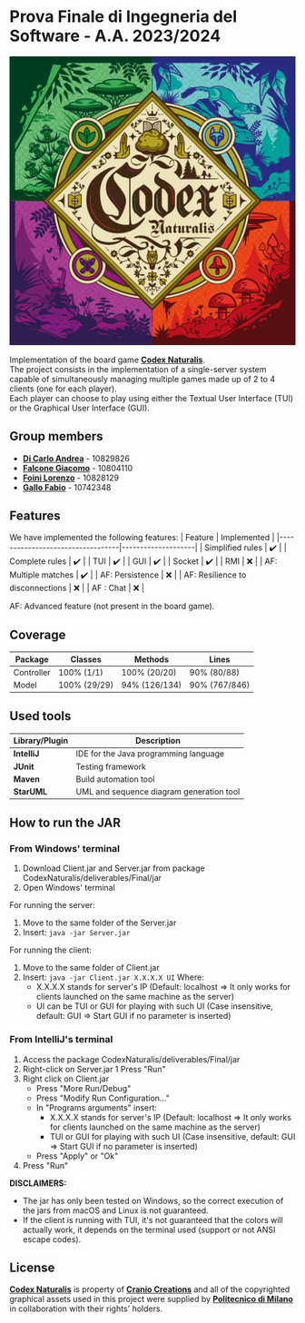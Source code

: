 # Prova Finale di Ingegneria del Software - A.A. 2023/2024

![alt text](CodexNaturalis/src/main/java/it/polimi/ingsw/view/resources/Logo.png)

Implementation of the board game [**Codex Naturalis**](https://www.craniocreations.it/prodotto/codex-naturalis).<br>
The project consists in the implementation of a single-server system capable of simultaneously managing multiple games made up of 2 to 4 clients (one for each player).<br>
Each player can choose to play using either the Textual User Interface (TUI) or the Graphical User Interface (GUI).

## Group members

- [__Di Carlo Andrea__](https://github.com/AndreaDiC11) - 10829826
- [__Falcone Giacomo__](https://github.com/giacomofalcone) - 10804110
- [__Foini Lorenzo__](https://github.com/LorenzoFoini) - 10828129
- [__Gallo Fabio__](https://github.com/fabiogallo01) - 10742348

## Features

We have implemented the following features:
|             Feature              |    Implemented     |
|----------------------------------|--------------------|
| Simplified rules                 | :heavy_check_mark: |
| Complete rules                   | :heavy_check_mark: |
| TUI                              | :heavy_check_mark: |
| GUI                              | :heavy_check_mark: |
| Socket                           | :heavy_check_mark: |
| RMI                              | :x:                |
| AF: Multiple matches             | :heavy_check_mark: |
| AF: Persistence                  | :x:                |
| AF: Resilience to disconnections | :x:                |
| AF : Chat                        | :x:                |

AF: Advanced feature (not present in the board game).

## Coverage

|  Package   |   Classes    | Methods       |     Lines     |
|------------|--------------|---------------|---------------|
| Controller | 100% (1/1)   | 100% (20/20)  | 90% (80/88)   |
| Model      | 100% (29/29) | 94% (126/134) | 90% (767/846) |


## Used tools

| Library/Plugin  | Description                                      |
|-----------------|--------------------------------------------------|
| __IntelliJ__    | IDE for the Java programming language            |
| __JUnit__       | Testing framework                                |
| __Maven__       | Build automation tool                            |
| __StarUML__     | UML and sequence diagram generation tool         |

## How to run the JAR

### From Windows' terminal
1. Download Client.jar and Server.jar from package CodexNaturalis/deliverables/Final/jar
2. Open Windows' terminal

For running the server:
1. Move to the same folder of the Server.jar
2. Insert: `java -jar Server.jar`

For running the client:
1. Move to the same folder of Client.jar
2. Insert: `java -jar Client.jar X.X.X.X UI`
   Where:
      - X.X.X.X stands for server's IP (Default: localhost => It only works for clients launched on the same machine as the server)
      - UI can be TUI or GUI for playing with such UI (Case insensitive, default: GUI => Start GUI if no parameter is inserted)

### From IntelliJ's terminal
1. Access the package CodexNaturalis/deliverables/Final/jar
2. Right-click on Server.jar
   1 Press "Run"
3. Right click on Client.jar
   - Press "More Run/Debug"
   - Press "Modify Run Configuration..."
   - In "Programs arguments" insert:
      * X.X.X.X stands for server's IP (Default: localhost => It only works for clients launched on the same machine as the server)
      * TUI or GUI for playing with such UI (Case insensitive, default: GUI => Start GUI if no parameter is inserted)
   - Press "Apply" or "Ok"
4. Press "Run"

__DISCLAIMERS:__ 
+ The jar has only been tested on Windows, so the correct execution of the jars from macOS and Linux is not guaranteed.
+ If the client is running with TUI, it's not guaranteed that the colors will actually work, it depends on the terminal used (support or not ANSI escape codes).

## License

[**Codex Naturalis**] is property of [**Cranio Creations**] and all of the copyrighted graphical assets used in this project were supplied by [**Politecnico di Milano**] in collaboration with their rights' holders.

[**Codex Naturalis**]:https://www.craniocreations.it/prodotto/codex-naturalis
[**Cranio Creations**]: https://www.craniocreations.it/
[**Politecnico di Milano**]: https://www.polimi.it/
